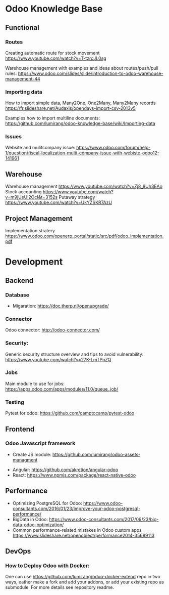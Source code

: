 # Odoo Knowledge Base

## Functional 

### Routes
Creating automatic route for stock movement https://www.youtube.com/watch?v=T-tzrcJL0sg

Warehouse management with examples and ideas about routes/push/pull rules: https://www.odoo.com/slides/slide/introduction-to-odoo-warehouse-management-44

### Importing data

How to import simple data, Many2One, One2Many, Many2Many records https://fr.slideshare.net/Audaxis/opendays-import-csv-2013v5

Examples how to import multiline documents: https://github.com/lumirang/odoo-knowledge-base/wiki/Importing-data


### Issues
Website and mulitcompany issue:
https://www.odoo.com/forum/help-1/question/fiscal-localization-multi-company-issue-with-webiste-odoo12-141961

## Warehouse

Warehouse management https://www.youtube.com/watch?v=Zj8_8Uh3EAo
Stock accounting https://www.youtube.com/watch?v=m9jUeUi2OcI&t=3152s
Putaway strategy https://www.youtube.com/watch?v=UkYZSKR7AzU

## Project Management

Implementation stratery https://www.odoo.com/openerp_portal/static/src/pdf/odoo_implementation.pdf


# Development

## Backend
### Database
* Migaration: https://doc.therp.nl/openupgrade/
### Connector
Odoo connector: http://odoo-connector.com/

### Security:
Generic security structure overview and tips to avoid vulnerability:
https://www.youtube.com/watch?v=27K-LmTPnZQ

### Jobs
Main module to use for jobs: https://apps.odoo.com/apps/modules/11.0/queue_job/

### Testing
Pytest for odoo: https://github.com/camptocamp/pytest-odoo

## Frontend
### Odoo Javascript framework
- Create JS module: https://github.com/lumirang/odoo-assets-managment
* Angular: https://github.com/akretion/angular-odoo
* React: https://www.npmjs.com/package/react-native-odoo

## Performance
* Optimizing PostgreSQL for Odoo: https://www.odoo-consultants.com/2016/01/23/improve-your-odoo-postgresql-performance/
* BigData in Odoo: https://www.odoo-consultants.com/2017/09/23/big-data-odoo-optimization/
* Common performance-related mistakes in Odoo custom apps https://www.slideshare.net/openobject/performance2014-35689113

## DevOps
### How to Deploy Odoo with Docker:
  One can use https://github.com/lumirang/odoo-docker-extend repo in two ways, eather make a fork and add your addons, or add your existing repo as submodule. For more details see repository readme.
